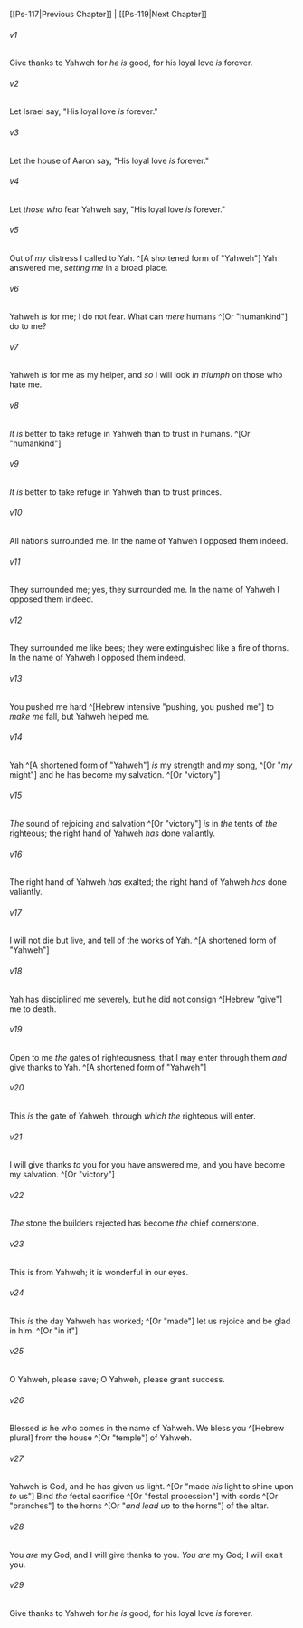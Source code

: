 ﻿---
aliases:
  - Psalms 118
---

[[Ps-117|Previous Chapter]] | [[Ps-119|Next Chapter]]

###### v1
Give thanks to Yahweh for _he is_ good,
for his loyal love _is_ forever.

###### v2
Let Israel say,
"His loyal love _is_ forever."

###### v3
Let the house of Aaron say,
"His loyal love _is_ forever."

###### v4
Let _those who_ fear Yahweh say,
"His loyal love _is_ forever."

###### v5
Out of _my_ distress I called to Yah. ^[A shortened form of "Yahweh"]
Yah answered me, _setting me_ in a broad place.

###### v6
Yahweh _is_ for me; I do not fear.
What can _mere_ humans ^[Or "humankind"] do to me?

###### v7
Yahweh _is_ for me as my helper,
and _so_ I will look _in triumph_ on those who hate me.

###### v8
_It is_ better to take refuge in Yahweh
than to trust in humans. ^[Or "humankind"]

###### v9
_It is_ better to take refuge in Yahweh
than to trust princes.

###### v10
All nations surrounded me.
In the name of Yahweh I opposed them indeed.

###### v11
They surrounded me; yes, they surrounded me.
In the name of Yahweh I opposed them indeed.

###### v12
They surrounded me like bees;
they were extinguished like a fire of thorns.
In the name of Yahweh I opposed them indeed.

###### v13
You pushed me hard ^[Hebrew intensive "pushing, you pushed me"] to _make me_ fall,
but Yahweh helped me.

###### v14
Yah ^[A shortened form of "Yahweh"] _is_ my strength and _my_ song, ^[Or "_my_ might"]
and he has become my salvation. ^[Or "victory"]

###### v15
_The_ sound of rejoicing and salvation ^[Or "victory"]
_is_ in _the_ tents of _the_ righteous;
the right hand of Yahweh _has_ done valiantly.

###### v16
The right hand of Yahweh _has_ exalted;
the right hand of Yahweh _has_ done valiantly.

###### v17
I will not die but live,
and tell of the works of Yah. ^[A shortened form of "Yahweh"]

###### v18
Yah has disciplined me severely,
but he did not consign ^[Hebrew "give"] me to death.

###### v19
Open to me _the_ gates of righteousness,
that I may enter through them
_and_ give thanks to Yah. ^[A shortened form of "Yahweh"]

###### v20
This _is_ the gate of Yahweh,
through _which the_ righteous will enter.

###### v21
I will give thanks _to_ you for you have answered me,
and you have become my salvation. ^[Or "victory"]

###### v22
_The_ stone the builders rejected
has become _the_ chief cornerstone.

###### v23
This is from Yahweh;
it is wonderful in our eyes.

###### v24
This _is_ the day Yahweh has worked; ^[Or "made"]
let us rejoice and be glad in him. ^[Or "in it"]

###### v25
O Yahweh, please save;
O Yahweh, please grant success.

###### v26
Blessed _is_ he who comes in the name of Yahweh.
We bless you ^[Hebrew plural] from the house ^[Or "temple"] of Yahweh.

###### v27
Yahweh is God, and he has given us light. ^[Or "made _his_ light to shine upon _to_ us"]
Bind _the_ festal sacrifice ^[Or "festal procession"] with cords ^[Or "branches"]
to the horns ^[Or "_and lead up_ to the horns"] of the altar.

###### v28
You _are_ my God, and I will give thanks to you.
_You are_ my God; I will exalt you.

###### v29
Give thanks to Yahweh for _he is_ good,
for his loyal love _is_ forever.